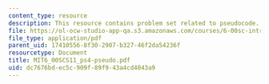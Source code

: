 ```yaml
---
content_type: resource
description: This resource contains problem set related to pseudocode.
file: https://ol-ocw-studio-app-qa.s3.amazonaws.com/courses/6-00sc-introduction-to-computer-science-and-programming-spring-2011/dc7676bdec5c909f89f943a4cd4043a9_MIT6_00SCS11_ps4-pseudo.pdf
file_type: application/pdf
parent_uid: 17410556-8f30-2907-b327-46f2da54236f
resourcetype: Document
title: MIT6_00SCS11_ps4-pseudo.pdf
uid: dc7676bd-ec5c-909f-89f9-43a4cd4043a9
---
```

